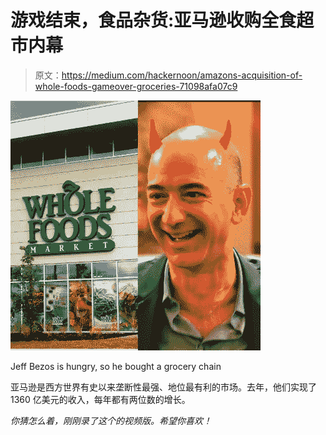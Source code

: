 # 游戏结束，食品杂货:亚马逊收购全食超市内幕

> 原文：<https://medium.com/hackernoon/amazons-acquisition-of-whole-foods-gameover-groceries-71098afa07c9>

![](img/a4f5a15be467a4e1f58245d04617eee3.png)

Jeff Bezos is hungry, so he bought a grocery chain

亚马逊是西方世界有史以来垄断性最强、地位最有利的市场。去年，他们实现了 1360 亿美元的收入，每年都有两位数的增长。

*你猜怎么着，刚刚录了这个的视频版。希望你喜欢！*